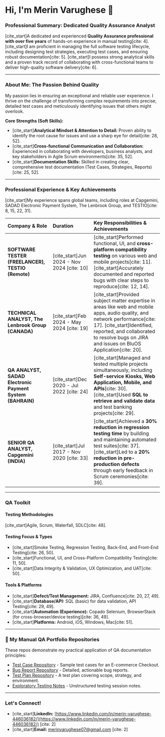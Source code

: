 # Hi, I'm Merin Varughese 👋

### Professional Summary: Dedicated Quality Assurance Analyst

[cite_start]A dedicated and experienced **Quality Assurance professional with over five years** of hands-on experience in manual testing[cite: 4]. [cite_start]I am proficient in managing the full software testing lifecycle, including designing test strategies, executing test cases, and ensuring robust documentation[cite: 5]. [cite_start]I possess strong analytical skills and a proven track record of collaborating with cross-functional teams to deliver high-quality software delivery[cite: 6].

---

### About Me: The Passion Behind Quality

My passion lies in ensuring an exceptional and reliable user experience. I thrive on the challenge of transforming complex requirements into precise, detailed test cases and meticulously identifying issues that others might overlook.

**Core Strengths (Soft Skills):**
* [cite_start]**Analytical Mindset & Attention to Detail:** Proven ability to identify the root cause for issues and use a sharp eye for detail[cite: 28, 52].
* [cite_start]**Cross-functional Communication and Collaboration:** Experienced in collaborating with developers, business analysts, and key stakeholders in Agile Scrum environments[cite: 35, 52].
* [cite_start]**Documentation Skills:** Skilled in creating clear, comprehensive test documentation (Test Cases, Strategies, Reports)[cite: 25, 52].

---

### Professional Experience & Key Achievements

[cite_start]My experience spans global teams, including roles at Capgemini, SADAD Electronic Payment System, The Lenbrook Group, and TESTIO[cite: 8, 15, 22, 31].

| Company & Role | Duration | Key Responsibilities & Achievements |
| :--- | :--- | :--- |
| **SOFTWARE TESTER (FREELANCER), TESTIO (Remote)** | [cite_start]Jun 2024 - Nov 2024 [cite: 10] | [cite_start]Performed functional, UI, and **cross-platform compatibility testing** on various web and mobile projects[cite: 11]. [cite_start]Accurately documented and reported bugs with clear steps to reproduce[cite: 12, 14]. |
| **TECHNICAL ANALYST, The Lenbrook Group (CANADA)** | [cite_start]Feb 2024 - May 2024 [cite: 19] | [cite_start]Provided subject matter expertise in areas like web and mobile apps, audio quality, and network performance[cite: 17]. [cite_start]Identified, reported, and collaborated to resolve bugs on JIRA and issues on BluOS Application[cite: 20]. |
| **QA ANALYST, SADAD Electronic Payment System (BAHRAIN)** | [cite_start]Dec 2020 - Jul 2022 [cite: 24] | [cite_start]Managed and tested multiple projects simultaneously, including **Self-service Kiosks, Web Application, Mobile, and APIs**[cite: 30]. [cite_start]Used **SQL to retrieve and validate data** and test banking projects[cite: 29]. |
| **SENIOR QA ANALYST, Capgemini (INDIA)** | [cite_start]Jul 2017 - Nov 2020 [cite: 33] | [cite_start]Achieved a **30% reduction in regression testing time** by building and maintaining automated test suites[cite: 37]. [cite_start]Led to a **20% reduction in pre-production defects** through early feedback in Scrum ceremonies[cite: 39]. |

---

### QA Toolkit

#### Testing Methodologies
[cite_start]Agile, Scrum, Waterfall, SDLC[cite: 48].

#### Testing Focus & Types
* [cite_start]Smoke Testing, Regression Testing, Back-End, and Front-End Testing[cite: 26, 50].
* [cite_start]Functional, UI, and Cross-Platform Compatibility Testing[cite: 11, 50].
* [cite_start]Data Integrity & Validation, UX Optimization, and UAT[cite: 50].

#### Tools & Platforms
* [cite_start]**Defect/Test Management:** JIRA, Confluence[cite: 20, 27, 49].
* [cite_start]**Database/API:** SQL (basic) for data validation, API Testing[cite: 29, 49].
* [cite_start]**Automation (Experience):** Copado Selenium, BrowserStack (for cross-browser/device testing)[cite: 36, 49].
* [cite_start]**Platforms:** Android, iOS, Windows, Mac[cite: 51].

---

### 📁 My Manual QA Portfolio Repositories
These repos demonstrate my practical application of QA documentation principles:

* [Test Case Repository](https://github.com/YOUR_USERNAME/Manual-QA-Test-Cases) - Sample test cases for an E-commerce Checkout.
* [Bug Report Repository](https://github.com/YOUR_USERNAME/Manual-QA-Defect-Reports) - Detailed, actionable bug reports.
* [Test Plan Repository](https://github.com/YOUR_USERNAME/Manual-QA-Test-Plans) - A test plan covering scope, strategy, and environment.
* [Exploratory Testing Notes](https://github.com/YOUR_USERNAME/Manual-QA-Exploratory-Notes) - Unstructured testing session notes.

---

### Let's Connect!

* [cite_start]**LinkedIn:** [https://www.linkedin.com/in/merin-varughese-446036182/](https://www.linkedin.com/in/merin-varughese-446036182/) [cite: 2]
* [cite_start]**Email:** merinvarughese07@gmail.com [cite: 2]
